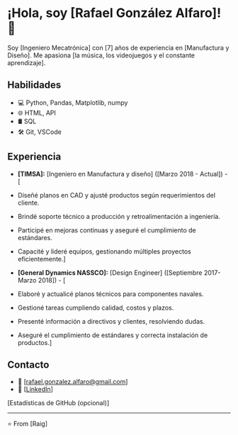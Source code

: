 # ¡Hola, soy [Rafael González Alfaro]! 👋

Soy [Ingeniero Mecatrónica] con [7] años de experiencia en [Manufactura y Diseño]. Me apasiona [la música, los videojuegos y el constante aprendizaje].

## Habilidades

* 💻  Python, Pandas, Matplotlib, numpy
* 🌐  HTML, API
* 🛢️  SQL
* 🛠️  Git, VSCode

## Experiencia

* **[TIMSA]:** [Ingeniero en Manufactura y diseño] ([Marzo 2018 - Actual]) - [
* Diseñé planos en CAD y ajusté productos según requerimientos del cliente.
* Brindé soporte técnico a producción y retroalimentación a ingeniería.
* Participé en mejoras continuas y aseguré el cumplimiento de estándares.
* Capacité y lideré equipos, gestionando múltiples proyectos eficientemente.]
    
* **[General Dynamics NASSCO]:** [Design Engineer] ([Septiembre 2017- Marzo 2018]) - [
* Elaboré y actualicé planos técnicos para componentes navales.
* Gestioné tareas cumpliendo calidad, costos y plazos.
* Presenté información a directivos y clientes, resolviendo dudas.
* Aseguré el cumplimiento de estándares y correcta instalación de productos.]

## Contacto

* 📧  [rafael.gonzalez.alfaro@gmail.com]
* 💼  [[LinkedIn](https://www.linkedin.com/in/rafaelgonzalezalfaro/)]

[Estadísticas de GitHub (opcional)]

---
⭐️ From [Raig]

<!--
**RaigAvengerWolf/RaigAvengerWolf** is a ✨ _special_ ✨ repository because its `README.md` (this file) appears on your GitHub profile.

Here are some ideas to get you started:

- 🔭 I’m currently working on ...
- 🌱 I’m currently learning ...
- 👯 I’m looking to collaborate on ...
- 🤔 I’m looking for help with ...
- 💬 Ask me about ...
- 📫 How to reach me: ...
- 😄 Pronouns: ...
- ⚡ Fun fact: ...
-->
